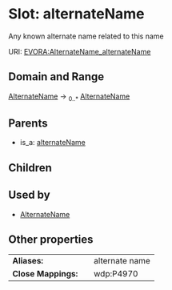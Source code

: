 
# Slot: alternateName

Any known alternate name related to this name

URI: [EVORA:AlternateName_alternateName](https://evora-project.eu/AlternateName_alternateName)


## Domain and Range

[AlternateName](AlternateName.md) &#8594;  <sub>0..\*</sub> [AlternateName](AlternateName.md)

## Parents

 *  is_a: [alternateName](alternateName.md)

## Children


## Used by

 * [AlternateName](AlternateName.md)

## Other properties

|  |  |  |
| --- | --- | --- |
| **Aliases:** | | alternate name |
| **Close Mappings:** | | wdp:P4970 |